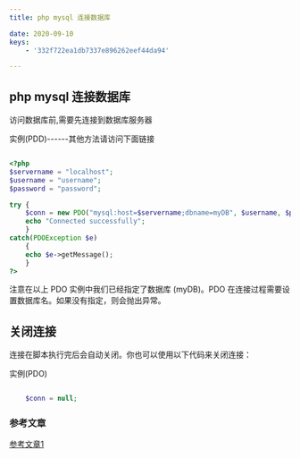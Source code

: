 ```yaml
---
title: php mysql 连接数据库

date: 2020-09-10
keys: 
	- '332f722ea1db7337e896262eef44da94'

---
```


## php mysql 连接数据库

访问数据库前,需要先连接到数据库服务器

实例(PDD)------其他方法请访问下面链接
```php

<?php
$servername = "localhost";
$username = "username";
$password = "password";

try {
    $conn = new PDO("mysql:host=$servername;dbname=myDB", $username, $password);
    echo "Connected successfully"; 
    }
catch(PDOException $e)
    {
    echo $e->getMessage();
    }
?>

```

注意在以上 PDO 实例中我们已经指定了数据库 (myDB)。PDO 在连接过程需要设置数据库名。如果没有指定，则会抛出异常。

## 关闭连接

连接在脚本执行完后会自动关闭。你也可以使用以下代码来关闭连接：

实例(PDO)

```php

	$conn = null;

```

### 参考文章

[参考文章1](http://www.manongjc.com/php/php_mysql_connect.html)